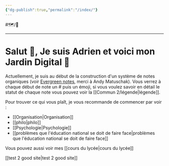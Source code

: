 ```yaml
---
{"dg-publish":true,"permalink":"/index/"}
---
```


#🗺️/🌱

---
# Salut 👋, Je suis Adrien et voici mon Jardin Digital 🌱
Actuellement, je suis au début de la construction d'un système de notes organiques (voir [Evergreen notes](https://notes.andymatuschak.org/Evergreen_notes), merci à Andy Matuschak). Vous verrez à chaque début de note un # puis un émoji, si vous voulez savoir en détail le statut de chaque note vous pouvez voir la [[Commun 2/légende\|légende]].

Pour trouver ce qui vous plaît, je vous recommande de commencer par voir :
- [[Organisation\|Organisation]]
- [[philo\|philo]]
- [[Psychologie\|Psychologie]]
- [[problèmes que l'éducation national se doit de faire face\|problèmes que l'éducation national se doit de faire face]]

Vous pouvez aussi voir mes [[cours du lycée\|cours du lycée]]

[[test 2 good site\|test 2 good site]]